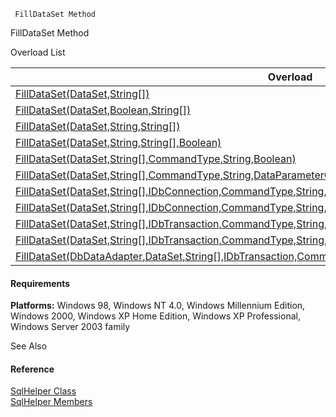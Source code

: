 ﻿     FillDataSet Method                                                   

FillDataSet Method

Overload List

| Overload | Description |
| --- | --- |
| [FillDataSet(DataSet,String\[\])](FChoice.Common~FChoice.Common.Data.SqlHelper~FillDataSet(DataSet,String[]).md) |   |
| [FillDataSet(DataSet,Boolean,String\[\])](FChoice.Common~FChoice.Common.Data.SqlHelper~FillDataSet(DataSet,Boolean,String[]).md) |   |
| [FillDataSet(DataSet,String,String\[\])](FChoice.Common~FChoice.Common.Data.SqlHelper~FillDataSet(DataSet,String,String[]).md) |   |
| [FillDataSet(DataSet,String,String\[\],Boolean)](FChoice.Common~FChoice.Common.Data.SqlHelper~FillDataSet(DataSet,String,String[],Boolean).md) |   |
| [FillDataSet(DataSet,String\[\],CommandType,String,Boolean)](FChoice.Common~FChoice.Common.Data.SqlHelper~FillDataSet(DataSet,String[],CommandType,String,Boolean).md) |   |
| [FillDataSet(DataSet,String\[\],CommandType,String,DataParameterCollection,Boolean)](FChoice.Common~FChoice.Common.Data.SqlHelper~FillDataSet(DataSet,String[],CommandType,String,DataParameterCollection,Boolean).md) |   |
| [FillDataSet(DataSet,String\[\],IDbConnection,CommandType,String,Boolean)](FChoice.Common~FChoice.Common.Data.SqlHelper~FillDataSet(DataSet,String[],IDbConnection,CommandType,String,Boolean).md) |   |
| [FillDataSet(DataSet,String\[\],IDbConnection,CommandType,String,DataParameterCollection,Boolean)](FChoice.Common~FChoice.Common.Data.SqlHelper~FillDataSet(DataSet,String[],IDbConnection,CommandType,String,DataParameterCollection,Boolean).md) |   |
| [FillDataSet(DataSet,String\[\],IDbTransaction,CommandType,String,Boolean)](FChoice.Common~FChoice.Common.Data.SqlHelper~FillDataSet(DataSet,String[],IDbTransaction,CommandType,String,Boolean).md) |   |
| [FillDataSet(DataSet,String\[\],IDbTransaction,CommandType,String,DataParameterCollection,Boolean)](FChoice.Common~FChoice.Common.Data.SqlHelper~FillDataSet(DataSet,String[],IDbTransaction,CommandType,String,DataParameterCollection,Boolean).md) |   |
| [FillDataSet(DbDataAdapter,DataSet,String\[\],IDbTransaction,CommandType,String,DataParameterCollection,Boolean)](FChoice.Common~FChoice.Common.Data.SqlHelper~FillDataSet(DbDataAdapter,DataSet,String[],IDbTransaction,CommandType,String,DataParameterCollection,Boolean).md) |   |

#### Requirements

**Platforms:** Windows 98, Windows NT 4.0, Windows Millennium Edition, Windows 2000, Windows XP Home Edition, Windows XP Professional, Windows Server 2003 family

See Also

#### Reference

[SqlHelper Class](FChoice.Common~FChoice.Common.Data.SqlHelper.md)  
[SqlHelper Members](FChoice.Common~FChoice.Common.Data.SqlHelper_members.md)